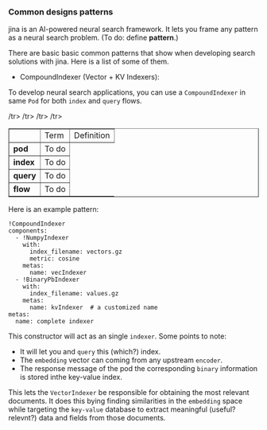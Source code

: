 ### Common designs patterns
jina is an AI-powered neural search framework. It lets you frame any pattern as a neural search problem. (To do:  define **pattern**.)

There are basic basic common patterns that show when developing search solutions with jina. Here is a list of some of them.


- CompoundIndexer (Vector + KV Indexers):

To develop neural search applications, you can use a `CompoundIndexer` in same `Pod` for both `index` and `query` flows.  

<p class="callout success">
<table border="1">
 <tr><th><td>Term</td><td>Definition</td></th></tr>
<tr><td><strong>pod</strong></td><td>To do</td>/tr>
 <tr><td><strong>index</strong></td><td>To do</td>/tr>  
<tr><td><strong>query</strong></td><td>To do</td>/tr> 
 <tr><td><strong>flow</strong></td><td>To do</td>/tr> 

</table>

Here is an example pattern:

```
!CompoundIndexer
components:
  - !NumpyIndexer
    with:
      index_filename: vectors.gz
      metric: cosine
    metas:
      name: vecIndexer
  - !BinaryPbIndexer
    with:
      index_filename: values.gz
    metas:
      name: kvIndexer  # a customized name
metas:
  name: complete indexer
```
 

This constructor will act as an single `indexer`. Some points to note:

* It will let you and `query` this (which?) index.  
* The `embedding` vector can coming from any upstream `encoder`.
* The response message of the pod the corresponding `binary` information is stored inthe key-value index. 

This lets the `VectorIndexer` be responsible for obtaining the most relevant documents.  It does this bying finding similarities in the `embedding` space while targeting the `key-value` database to extract meaningful (useful?  relevnt?) data and fields from those documents.

